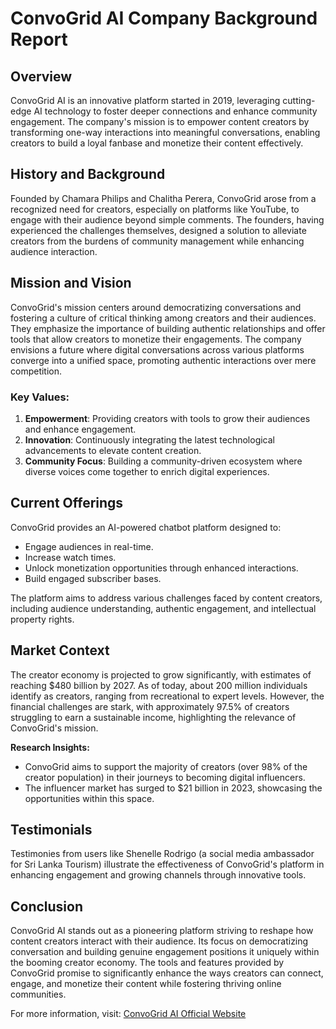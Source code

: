 # ConvoGrid AI Company Background Report

## Overview
ConvoGrid AI is an innovative platform started in 2019, leveraging cutting-edge AI technology to foster deeper connections and enhance community engagement. The company's mission is to empower content creators by transforming one-way interactions into meaningful conversations, enabling creators to build a loyal fanbase and monetize their content effectively. 

## History and Background
Founded by Chamara Philips and Chalitha Perera, ConvoGrid arose from a recognized need for creators, especially on platforms like YouTube, to engage with their audience beyond simple comments. The founders, having experienced the challenges themselves, designed a solution to alleviate creators from the burdens of community management while enhancing audience interaction.

## Mission and Vision
ConvoGrid's mission centers around democratizing conversations and fostering a culture of critical thinking among creators and their audiences. They emphasize the importance of building authentic relationships and offer tools that allow creators to monetize their engagements. The company envisions a future where digital conversations across various platforms converge into a unified space, promoting authentic interactions over mere competition.

### Key Values:
1. **Empowerment**: Providing creators with tools to grow their audiences and enhance engagement.
2. **Innovation**: Continuously integrating the latest technological advancements to elevate content creation.
3. **Community Focus**: Building a community-driven ecosystem where diverse voices come together to enrich digital experiences.

## Current Offerings
ConvoGrid provides an AI-powered chatbot platform designed to:
- Engage audiences in real-time.
- Increase watch times.
- Unlock monetization opportunities through enhanced interactions.
- Build engaged subscriber bases.

The platform aims to address various challenges faced by content creators, including audience understanding, authentic engagement, and intellectual property rights.

## Market Context
The creator economy is projected to grow significantly, with estimates of reaching $480 billion by 2027. As of today, about 200 million individuals identify as creators, ranging from recreational to expert levels. However, the financial challenges are stark, with approximately 97.5% of creators struggling to earn a sustainable income, highlighting the relevance of ConvoGrid's mission.

**Research Insights:**
- ConvoGrid aims to support the majority of creators (over 98% of the creator population) in their journeys to becoming digital influencers.
- The influencer market has surged to $21 billion in 2023, showcasing the opportunities within this space.
  
## Testimonials
Testimonies from users like Shenelle Rodrigo (a social media ambassador for Sri Lanka Tourism) illustrate the effectiveness of ConvoGrid's platform in enhancing engagement and growing channels through innovative tools. 

## Conclusion
ConvoGrid AI stands out as a pioneering platform striving to reshape how content creators interact with their audience. Its focus on democratizing conversation and building genuine engagement positions it uniquely within the booming creator economy. The tools and features provided by ConvoGrid promise to significantly enhance the ways creators can connect, engage, and monetize their content while fostering thriving online communities.

For more information, visit: [ConvoGrid AI Official Website](https://convogrid.ai/)